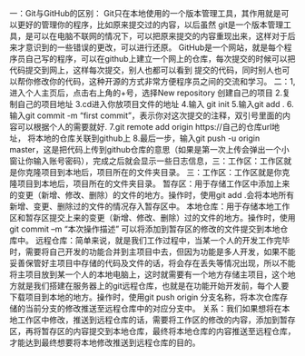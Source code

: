一：Git与GitHub的区别： Git只在本地使用的一个版本管理工具，其作用就是可以更好的管理你的程序，比如原来提交过的内容，以后虽然 git是一个版本管理工具，是可以在电脑不联网的情况下，可以把原来提交的内容重现出来，这样对于后来才意识到的一些错误的更改，可以进行还原。
                      GitHub是一个网站，就是每个程序员自己写的程序，可以在github上建立一个网上的仓库，每次提交的时候可以把代码提交到网上，这样每次提交，别人也都可以看到 提交的代码，同时别人也可以帮你修改你的代码，这种开源的方式非常方便程序员之间的交流和学习。
二：1,进入个人主页后，点击右上角的+号，选择New repository 创建自己的项目
    2.复制自己的项目地址
    3.cd进入你放项目文件的地址
    4.输入 git init
    5.输入git add . 
    6.输入git commit -m “first commit”，表示你对这次提交的注释，双引号里面的内容可以根据个人的需要就好.
    7.git remote add origin https://自己的仓库url地址， 将本地的仓库关联到github上
    8.最后一步，输入git push -u origin master，这是把代码上传到github仓库的意思（如果是第一次上传会弹出一个小窗让你输入账号密码），完成之后就会显示一些日志信息，三：工作区：工作区就是你克隆项目到本地后，项目所在的文件夹目录。
 三：工作区：工作区就是你克隆项目到本地后，项目所在的文件夹目录。
    暂存区：用于存储工作区中添加上来的变更（新增、修改、删除）的文件的地方。操作时，使用git add .会将本地所有新增、变更、删除过的文件的情况存入暂存区中。
    本地仓库：用于存储本地工作区和暂存区提交上来的变更（新增、修改、删除）过的文件的地方。操作时，使用git commit –m “本次操作描述” 可以将添加到暂存区的修改的文件提交到本地仓库中。
    远程仓库：简单来说，就是我们工作过程中，当某一个人的开发工作完毕时，需要将自己开发的功能合并到主项目中去，但因为功能是多人开发，如果不能妥善保管好主项目中存储的代码及文件的话，将会存在丢失等情况出现，所以不能将主项目放到某一个人的本地电脑上，这时就需要有一个地方存储主项目，这个地方就是我们搭建在服务器上的git远程仓库，也就是在功能开始开发前，每个人要下载项目到本地的地方。操作时，使用git push origin 分支名称，将本次仓库存储的当前分支的修改推送至远程仓库中的对应分支中。
    关系：我们如果想将在本地工作区中修改，推送到远程仓库的话，需要将工作区的修改的内容，添加到暂存区，再将暂存区的内容提交到本地仓库，最终将本地仓库的内容推送至远程仓库，才能达到最终想要将本地修改推送到远程仓库的目的。

